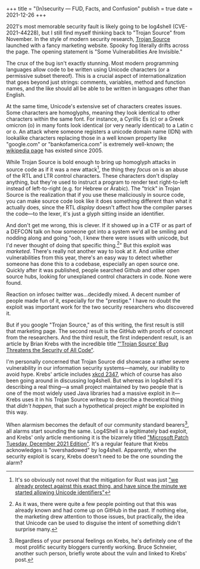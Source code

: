 +++
title = "(In)security — FUD, Facts, and Confusion"
publish = true
date = 2021-12-26
+++

2021's most memorable security fault is likely going to be log4shell
(CVE-2021-44228), but I still find myself thinking back to "Trojan Source" from
November. In the style of modern security research, [Trojan
Source](https://trojansource.codes/) launched with a fancy marketing website.
Spooky fog literally drifts across the page. The opening statement is "Some
Vulnerabilities Are Invisible."

The crux of the bug isn't exactly stunning. Most modern programming languages
allow code to be written using Unicode characters (or a permissive subset
thereof). This is a crucial aspect of internationalization that goes beyond just
strings: comments, variables, method and function names, and the like should all
be able to be written in languages other than English.

At the same time, Unicode's extensive set of characters creates issues.  Some
characters are homoglyphs, meaning they look identical to other characters
within the same font. For instance, a Cyrillic Es (с) or a Greek omicron (ο) in
many fonts look identical (or very nearly identical) to a Latin c or o. An
attack where someone registers a unicode domain name (IDN) with lookalike
characters replacing those in a well known property like "google.com" or
"bankofamerica.com" is extremely well-known; the [wikipedia
page](https://en.wikipedia.org/wiki/IDN_homograph_attack) has existed since
2005.

While Trojan Source is bold enough to bring up homoglyph attacks in source code
as if it was a new attack[^1], the thing they *focus* on is an abuse of the RTL and
LTR control characters. These characters don't display anything, but they're
used to instruct a program to render text right-to-left instead of left-to-right
(e.g. for Hebrew or Arabic). The "trick" in Trojan Source is the realization
that if you use these maliciously in source code, you can make source code look
like it does something different than what it actually does, since the RTL
*display* doesn't affect how the compiler parses the code—to the lexer, it's
just a glyph sitting inside an identifier.

And don't get me wrong, this is clever. If it showed up in a CTF or as part of a
DEFCON talk on how someone got into a system we'd all be smiling and nodding
along and going "ooh, I knew there were issues with unicode, but I'd never
thought of doing that specific thing.[^2]" But this exploit was *marketed*.
There's really not another way to look at it. And unlike other vulnerabilities
from this year, there's an easy way to detect whether someone has done this to a
codebase, especially an open source one. Quickly after it was published, people
searched Github and other open source hubs, looking for unexplaned control
characters in code. None were found.

Reaction on infosec twitter was...decidedly mixed. A decent number of people
made fun of it, especially for the "prestige." I have no doubt the exploit was
important work for the two security researchers who discovered it.

But if you google "Trojan Source," as of this writing, the first result is still
that marketing page. The second result is the GitHub with proofs of concept from
the researchers. And the third result, the first independent result, is an
article by Brian Krebs with the incredible title ["'Trojan Source' Bug Threatens
the Security of All Code"](https://krebsonsecurity.com/2021/11/trojan-source-bug-threatens-the-security-of-all-code/).

I'm personally concerned that Trojan Source did showcase a rather severe
vulnerability in our information security systems—namely, our inability to avoid
hype. Krebs' article includes [xkcd 2347](https://xkcd.com/2347/), which of
course has also been going around in discussing log4shell. But whereas in
log4shell it's describing a real thing—a small project maintained by two people
that is one of the most widely used Java libraries had a massive exploit in
it—Krebs uses it in his Trojan Source writeup to describe a theoretical thing
that *didn't happen*, that such a hypothetical project *might* be exploited in
this way.

When alarmism becomes the default of our community standard bearers[^3], all
alarms start sounding the same. Log4Shell is a legitimately bad exploit, and
Krebs' only article mentioning it is the bizarrely titled ["Microsoft Patch
Tuesday, December 2021 Edition"](https://krebsonsecurity.com/2021/12/microsoft-patch-tuesday-december-2021-edition/).
It's a regular feature that Krebs acknowledges is "overshadowed" by log4shell.
Apparently, when the security exploit is scary, Krebs doesn't need to be the one
sounding the alarm?

[^1]: It's so obviously not novel that the mitigation for Rust was just ["we
  already protect against this exact thing, and have since the minute we started
  allowing Unicode identifiers"](https://blog.rust-lang.org/2021/11/01/cve-2021-42574.html#appendix-homoglyph-attacks)

[^2]: As it was, there were quite a few people pointing out that this was
  already known and had come up on GitHub in the past. If nothing else, the
  marketing drew attention to those issues, but practically, the idea that
  Unicode can be used to disguise the intent of something didn't surprise
  many.

[^3]: Regardless of your personal feelings on Krebs, he's definitely one of the
  most prolific security bloggers currently working. Bruce Schneier, another
  such person, briefly wrote about the vuln and linked to Krebs' post.
